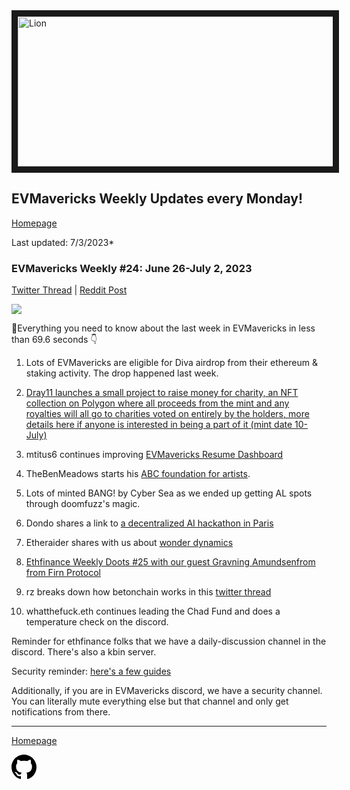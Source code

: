 <meta name="viewport" content="width=device-width,initial-scale=1">
<link rel="stylesheet" href="https://etheralpha.github.io/readme-themes/deep-blue.css">
    
<a href="https://looksrare.org/collections/0x7dDAA898D33D7aB252Ea5F89f96717c47B2fEE6e#items" target="_blank">
    <svg height="40" width="40" aria-hidden="true" viewBox="0 0 16 16" version="1.1" width="32" data-view-component="true" class="octicon octicon-mark-github v-align-left">
      <img src="https://i.imgur.com/XnxhIpb.png" 
alt="Lion" width="640" height="240" border=10" />
</a>    
                                            
                                             
## EVMavericks Weekly Updates every Monday!
[Homepage](https://evmavericks-weekly.netlify.app)

Last updated: 7/3/2023*
                                        
### EVMavericks Weekly #24: June 26-July 2, 2023
                                              
[Twitter Thread]() | [Reddit Post]()
                                              
![](https://i.imgur.com/txytAC4.png)
                                            
🦁Everything you need to know about the last week in EVMavericks in less than 69.6 seconds 👇

1. Lots of EVMavericks are eligible for Diva airdrop from their ethereum & staking activity. The drop happened last week. 

2. [Dray11 launches a small project to raise money for charity, an NFT collection on Polygon where all proceeds from the mint and any royalties will all go to charities voted on entirely by the holders, more details here if anyone is interested in being a part of it (mint date 10- July)](https://twitter.com/DuckxPop/status/1674048123243560960?t=cM9aYYKyLCR7N4k3WIyAeQ&s=19)

3. mtitus6 continues improving [EVMavericks Resume Dashboard](https://dune.com/mtitus6/EVMavericks-Resume) 

4. TheBenMeadows starts his [ABC foundation for artists](https://twitter.com/TheBenMeadows/status/1674177946343575552). 

5. Lots of minted BANG! by Cyber Sea as we ended up getting AL spots through doomfuzz's magic.

6. Dondo shares a link to [a decentralized AI hackathon in Paris](https://www.augmenthack.xyz/)

7. Etheraider shares with us about [wonder dynamics](https://app.wonderdynamics.com/)

8. [Ethfinance Weekly Doots #25 with our guest Gravning Amundsenfrom from Firn Protocol](https://www.youtube.com/watch?v=Z0Jyor_MyFk&ab_channel=EVMavericks-Ethfinance)

9. rz breaks down how betonchain works in this [twitter thread](https://twitter.com/Betonchaingg/status/1674834749012180992)

10. whatthefuck.eth continues leading the Chad Fund and does a temperature check on the discord.

Reminder for ethfinance folks that we have a daily-discussion channel in the discord. There's also a kbin server.

Security reminder: [here's a few guides](https://i.imgur.com/a/DSvQrXs.png)

Additionally, if you are in EVMavericks discord, we have a security channel. You can literally mute everything else but that channel and only get notifications from there.



---
                                              
[Homepage](https://evmavericks-weekly.netlify.app)

    
<a id="github-link" href="https://github.com/etheralpha/evm-updates/" target="_blank">
  <svg height="40" width="40" aria-hidden="true" viewBox="0 0 16 16" version="1.1" width="32" data-view-component="true" class="octicon octicon-mark-github v-align-middle">
      <path fill-rule="evenodd" d="M8 0C3.58 0 0 3.58 0 8c0 3.54 2.29 6.53 5.47 7.59.4.07.55-.17.55-.38 0-.19-.01-.82-.01-1.49-2.01.37-2.53-.49-2.69-.94-.09-.23-.48-.94-.82-1.13-.28-.15-.68-.52-.01-.53.63-.01 1.08.58 1.23.82.72 1.21 1.87.87 2.33.66.07-.52.28-.87.51-1.07-1.78-.2-3.64-.89-3.64-3.95 0-.87.31-1.59.82-2.15-.08-.2-.36-1.02.08-2.12 0 0 .67-.21 2.2.82.64-.18 1.32-.27 2-.27.68 0 1.36.09 2 .27 1.53-1.04 2.2-.82 2.2-.82.44 1.1.16 1.92.08 2.12.51.56.82 1.27.82 2.15 0 3.07-1.87 3.75-3.65 3.95.29.25.54.73.54 1.48 0 1.07-.01 1.93-.01 2.2 0 .21.15.46.55.38A8.013 8.013 0 0016 8c0-4.42-3.58-8-8-8z"></path>
  </svg>
</a>



